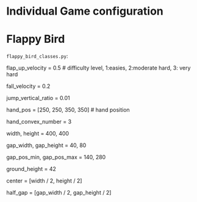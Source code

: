 ﻿# Individual Game configuration

Flappy Bird
=============
`flappy_bird_classes.py`:

flap_up_velocity = 0.5  # difficulty level, 1:easies, 2:moderate hard, 3: very hard

fall_velocity = 0.2

jump_vertical_ratio = 0.01

hand_pos = [250, 250, 350, 350]  # hand position

hand_convex_number = 3


width, height = 400, 400

gap_width, gap_height = 40, 80

gap_pos_min, gap_pos_max = 140, 280

ground_height = 42

center = [width / 2, height / 2]

half_gap = [gap_width / 2, gap_height / 2]
